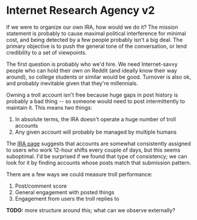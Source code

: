 # Internet Research Agency v2
If we were to organize our own IRA, how would we do it? The mission statement is
probably to cause maximal political interference for minimal cost, and being
detected by a few people probably isn't a big deal. The primary objective is to
push the general tone of the conversation, or lend credibility to a set of
viewpoints.

The first question is probably who we'd hire. We need Internet-savvy people who
can hold their own on Reddit (and ideally know their way around), so college
students or similar would be good. Turnover is also ok, and probably inevitable
given that they're millennials.

Owning a troll account isn't free because huge gaps in post history is probably
a bad thing -- so someone would need to post intermittently to maintain it. This
means two things:

1. In absolute terms, the IRA doesn't operate a huge number of troll accounts
2. Any given account will probably be managed by multiple humans

The [IRA page](https://en.wikipedia.org/wiki/Internet_Research_Agency) suggests
that accounts are somewhat consistently assigned to users who work 12-hour
shifts every couple of days, but this seems suboptimal. I'd be surprised if we
found that type of consistency; we can look for it by finding accounts whose
posts match that submission pattern.

There are a few ways we could measure troll performance:

1. Post/comment score
2. General engagement with posted things
3. Engagement from users the troll replies to

**TODO:** more structure around this; what can we observe externally?
